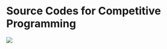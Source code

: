 # Source Codes for Competitive Programming

[![](https://img.shields.io/badge/Donate-Jupyter?style=for-the-badge)](https://razorpay.webug.space/kunaltawatia/competitive-programming)